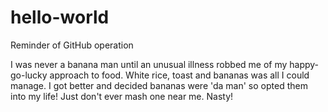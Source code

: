 # hello-world
Reminder of GitHub operation

I was never a banana man until an unusual illness robbed me of my happy-go-lucky approach to food. White rice, toast and bananas was all I could manage. I got better and decided bananas were 'da man' so opted them into my life! Just don't ever mash one near me. Nasty!
